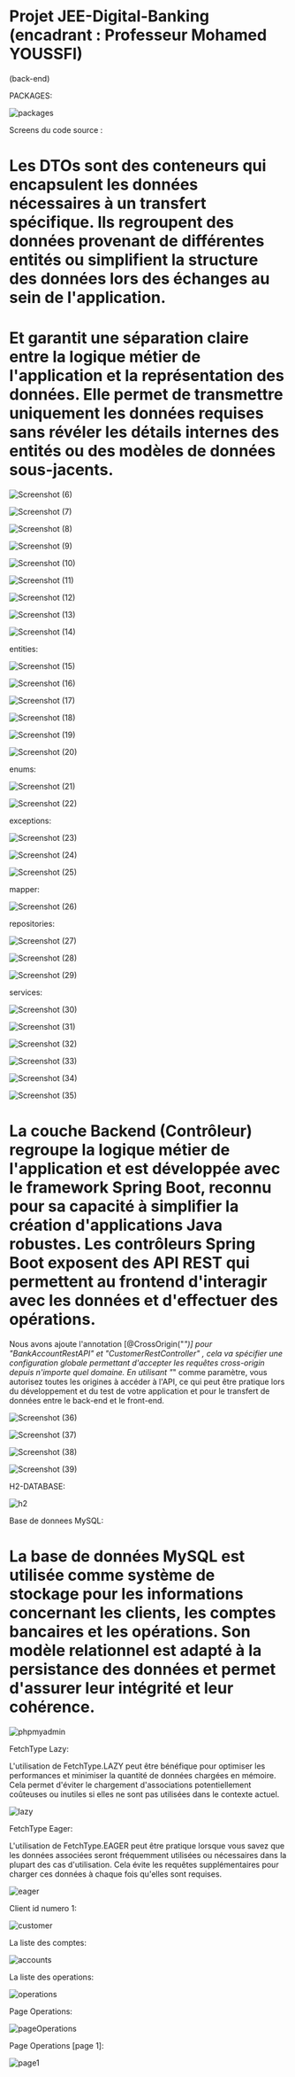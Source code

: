 # Projet JEE-Digital-Banking (encadrant : Professeur Mohamed YOUSSFI)
(back-end)


PACKAGES:

![packages](https://github.com/YoussefDinar/Dinar-Youssef-JEE/assets/94021293/07fa58a4-a860-40c3-8435-b14957c8bc78)

Screens du code source :

# Les DTOs sont des conteneurs qui encapsulent les données nécessaires à un transfert spécifique. Ils regroupent des données provenant de différentes entités ou simplifient la structure des données lors des échanges au sein de l'application.
# Et garantit une séparation claire entre la logique métier de l'application et la représentation des données. Elle permet de transmettre uniquement les données requises sans révéler les détails internes des entités ou des modèles de données sous-jacents.

![Screenshot (6)](https://github.com/YoussefDinar/JEE-Digital-Banking/assets/94021293/4be5d9c2-b806-4ec1-9280-33e30eb9f1ab)


![Screenshot (7)](https://github.com/YoussefDinar/JEE-Digital-Banking/assets/94021293/80918e1d-c761-4f48-9893-3d8aa08e946f)


![Screenshot (8)](https://github.com/YoussefDinar/JEE-Digital-Banking/assets/94021293/d15a389e-055f-4734-8fa3-d5ee5f24f22f)


![Screenshot (9)](https://github.com/YoussefDinar/JEE-Digital-Banking/assets/94021293/55c81f2a-406b-4798-90f2-e8f39ca74b5d)


![Screenshot (10)](https://github.com/YoussefDinar/JEE-Digital-Banking/assets/94021293/58705fd0-8ee9-40f1-872c-49607ddbf97e)


![Screenshot (11)](https://github.com/YoussefDinar/JEE-Digital-Banking/assets/94021293/d0dc07bb-4e61-4aa9-86af-2c77ab28bb9d)


![Screenshot (12)](https://github.com/YoussefDinar/JEE-Digital-Banking/assets/94021293/9d9772de-7c42-4180-9f04-7978cf32c6d2)


![Screenshot (13)](https://github.com/YoussefDinar/JEE-Digital-Banking/assets/94021293/bb128bd2-ea96-451d-ae0e-90060cd7716d)


![Screenshot (14)](https://github.com/YoussefDinar/JEE-Digital-Banking/assets/94021293/99219e99-1460-4486-8eba-2ac035d4ac21)

entities:

![Screenshot (15)](https://github.com/YoussefDinar/JEE-Digital-Banking/assets/94021293/6324845c-93f2-4422-9a88-55fcb0f286e6)


![Screenshot (16)](https://github.com/YoussefDinar/JEE-Digital-Banking/assets/94021293/ccb527f0-0613-4b1f-90d3-c752cf03061c)


![Screenshot (17)](https://github.com/YoussefDinar/JEE-Digital-Banking/assets/94021293/23699ff1-cf2d-4627-88d1-766d4942925d)


![Screenshot (18)](https://github.com/YoussefDinar/JEE-Digital-Banking/assets/94021293/a0509ad2-8907-467e-91e4-be9092ea3d95)


![Screenshot (19)](https://github.com/YoussefDinar/JEE-Digital-Banking/assets/94021293/3c89591a-6daf-4342-a9ef-8275b0136419)


![Screenshot (20)](https://github.com/YoussefDinar/JEE-Digital-Banking/assets/94021293/ba9b13fb-d1d5-4b1c-aa0d-a6dca5cd9dbf)

enums:

![Screenshot (21)](https://github.com/YoussefDinar/JEE-Digital-Banking/assets/94021293/ea27a316-2417-4dd2-a6c4-87a87ee3f866)


![Screenshot (22)](https://github.com/YoussefDinar/JEE-Digital-Banking/assets/94021293/313588ba-8262-4475-9271-f8f4be112782)

exceptions:

![Screenshot (23)](https://github.com/YoussefDinar/JEE-Digital-Banking/assets/94021293/cdb53d6b-8b76-495b-8eb2-c30b67c9dc77)


![Screenshot (24)](https://github.com/YoussefDinar/JEE-Digital-Banking/assets/94021293/91296941-40ba-4f2c-9a54-383a78c8944c)


![Screenshot (25)](https://github.com/YoussefDinar/JEE-Digital-Banking/assets/94021293/1f5ad9e9-ffbe-4ec2-985c-66df4dff7f5e)

mapper:

![Screenshot (26)](https://github.com/YoussefDinar/JEE-Digital-Banking/assets/94021293/9cd82013-f1ee-4690-868f-f8e6ad197fda)

repositories:

![Screenshot (27)](https://github.com/YoussefDinar/JEE-Digital-Banking/assets/94021293/518d3779-6c5f-4224-ad4c-930feed096f6)


![Screenshot (28)](https://github.com/YoussefDinar/JEE-Digital-Banking/assets/94021293/c49e5666-6bed-42d9-8340-d032703ab112)


![Screenshot (29)](https://github.com/YoussefDinar/JEE-Digital-Banking/assets/94021293/d4ae3408-62cd-4937-99f5-e958cd124c1c)

services:

![Screenshot (30)](https://github.com/YoussefDinar/JEE-Digital-Banking/assets/94021293/142f264c-6ef2-4c06-9af0-1cfe2af1e566)


![Screenshot (31)](https://github.com/YoussefDinar/JEE-Digital-Banking/assets/94021293/83941741-8a80-4114-89d7-dc53533ec55a)



![Screenshot (32)](https://github.com/YoussefDinar/JEE-Digital-Banking/assets/94021293/d82cebf3-d011-4fbe-9e53-8f59452ba813)


![Screenshot (33)](https://github.com/YoussefDinar/JEE-Digital-Banking/assets/94021293/e8a091f1-231a-4ac5-a844-09f05800215a)


![Screenshot (34)](https://github.com/YoussefDinar/JEE-Digital-Banking/assets/94021293/bb9bd655-708a-473b-8b85-574e9f124cb3)


![Screenshot (35)](https://github.com/YoussefDinar/JEE-Digital-Banking/assets/94021293/6d6ef154-3c56-445d-983d-397fdb782511)

# La couche Backend (Contrôleur) regroupe la logique métier de l'application et est développée avec le framework Spring Boot, reconnu pour sa capacité à simplifier la création d'applications Java robustes. Les contrôleurs Spring Boot exposent des API REST qui permettent au frontend d'interagir avec les données et d'effectuer des opérations.

Nous avons ajoute l'annotation [@CrossOrigin("*")] pour "BankAccountRestAPI" et "CustomerRestController" ,  cela va spécifier une configuration globale permettant d'accepter les requêtes cross-origin depuis n'importe quel domaine. En utilisant "*" comme paramètre, vous autorisez toutes les origines à accéder à l'API, ce qui peut être pratique lors du développement et du test de votre application et pour le transfert de données entre le back-end et le front-end.

![Screenshot (36)](https://github.com/YoussefDinar/JEE-Digital-Banking/assets/94021293/8a0ccc0f-819a-4f88-b3f5-9165c9832493)


![Screenshot (37)](https://github.com/YoussefDinar/JEE-Digital-Banking/assets/94021293/64d13d43-f9e3-463e-bd3e-3b33c23ca435)


![Screenshot (38)](https://github.com/YoussefDinar/JEE-Digital-Banking/assets/94021293/19088265-c133-46a8-83eb-6181d72f05c3)


![Screenshot (39)](https://github.com/YoussefDinar/JEE-Digital-Banking/assets/94021293/e06a5c94-8ad2-41bd-90ac-eb017fb4ecbd)


H2-DATABASE:

![h2](https://github.com/YoussefDinar/Dinar-Youssef-JEE/assets/94021293/b77df9f6-70e5-4232-b96d-48965d69d837)

Base de donnees MySQL:

# La base de données MySQL est utilisée comme système de stockage pour les informations concernant les clients, les comptes bancaires et les opérations. Son modèle relationnel est adapté à la persistance des données et permet d'assurer leur intégrité et leur cohérence.

![phpmyadmin](https://github.com/YoussefDinar/Dinar-Youssef-JEE/assets/94021293/97da430e-af3e-4dff-b2cf-3466f87f4d00)

FetchType Lazy:

L'utilisation de FetchType.LAZY peut être bénéfique pour optimiser les performances et minimiser la quantité de données chargées en mémoire. Cela permet d'éviter le chargement d'associations potentiellement coûteuses ou inutiles si elles ne sont pas utilisées dans le contexte actuel.

![lazy](https://github.com/YoussefDinar/Dinar-Youssef-JEE/assets/94021293/1a57efa0-b637-4905-8f7d-d7830997e37a)

FetchType Eager:

L'utilisation de FetchType.EAGER peut être pratique lorsque vous savez que les données associées seront fréquemment utilisées ou nécessaires dans la plupart des cas d'utilisation. Cela évite les requêtes supplémentaires pour charger ces données à chaque fois qu'elles sont requises.

![eager](https://github.com/YoussefDinar/Dinar-Youssef-JEE/assets/94021293/9f96e4c6-dd57-4a57-9058-062f11d492ef)

Client id numero 1:

![customer](https://github.com/YoussefDinar/Dinar-Youssef-JEE/assets/94021293/47480c27-ebcb-4fd7-b67b-1fe2595f313c)

La liste des comptes:

![accounts](https://github.com/YoussefDinar/Dinar-Youssef-JEE/assets/94021293/95c3dbd7-f074-45c3-8f90-eea8a13897e4)

La liste des operations:

![operations](https://github.com/YoussefDinar/Dinar-Youssef-JEE/assets/94021293/f8d73bfa-1416-4400-baea-6ce863dbc019)

Page Operations:

![pageOperations](https://github.com/YoussefDinar/Dinar-Youssef-JEE/assets/94021293/de6bb2dc-9302-4d63-b581-e7b7f94508a1)

Page Operations [page 1]:

![page1](https://github.com/YoussefDinar/Dinar-Youssef-JEE/assets/94021293/8f0c5395-8923-44c2-8eb4-ff07ab379151)




